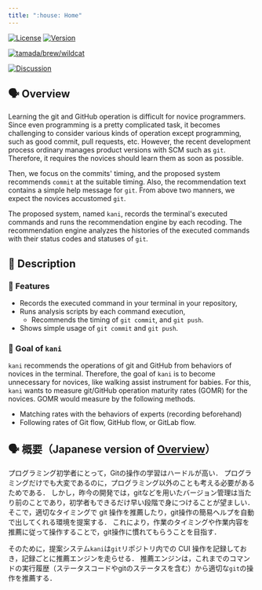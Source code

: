```yaml
---
title: ":house: Home"
---
```


[![License](https://img.shields.io/badge/License-CC0--1.0-blue?logo=spdx)](https://creativecommons.org/publicdomain/zero/1.0/)
[![Version](https://img.shields.io/badge/Version-1.1.0-blue.svg)](https://github.com/tamadalab/kani/releases/tag/v1.0.0)

[![tamada/brew/wildcat](https://img.shields.io/badge/Homebrew-tamadalab%2Fbrew%2Fkani-green?logo=homebrew)](https://github.com/tamadalab/homebrew-brew)

[![Discussion](https://img.shields.io/badge/GitHub-Discussion-orange?logo=GitHub)](https://github.com/tamadalab/kani/discussions)

## :speaking_head: Overview

Learning the git and GitHub operation is difficult for novice programmers.
Since even programming is a pretty complicated task, it becomes challenging to consider various kinds of operation except programming, such as good commit, pull requests, etc.
However, the recent development process ordinary manages product versions with SCM such as `git`.
Therefore, it requires the novices should learn them as soon as possible.

Then, we focus on the commits' timing, and the proposed system recommends `commit` at the suitable timing.
Also, the recommendation text contains a simple help message for `git`.
From above two manners, we expect the novices accustomed `git`.

The proposed system, named `kani`, records the terminal's executed commands and runs the recommendation engine by each recoding.
The recommendation engine analyzes the histories of the executed commands with their status codes and statuses of `git`.

## :speech_balloon: Description

### :wind_chime: Features

* Records the executed command in your terminal in your repository,
* Runs analysis scripts by each command execution,
    * Recommends the timing of `git commit`, and `git push`.
* Shows simple usage of `git commit` and `git push`.

### :checkered_flag: Goal of `kani`

`kani` recommends the operations of git and GitHub from behaviors of novices in the terminal.
Therefore, the goal of `kani` is to become unnecessary for novices, like walking assist instrument for babies.
For this, `kani` wants to measure git/GitHub operation maturity rates (GOMR) for the novices.
GOMR would measure by the following methods.

* Matching rates with the behaviors of experts (recording beforehand)
* Following rates of Git flow, GitHub flow, or GitLab flow.



## :speaking_head: 概要（Japanese version of [Overview](#-overview)）

プログラミング初学者にとって，Gitの操作の学習はハードルが高い．
プログラミングだけでも大変であるのに，プログラミング以外のことも考える必要があるためである．
しかし，昨今の開発では，gitなどを用いたバージョン管理は当たり前のことであり，初学者もできるだけ早い段階で身につけることが望ましい．
そこで，適切なタイミングで git 操作を推薦したり，git操作の簡易ヘルプを自動で出してくれる環境を提案する．
これにより，作業のタイミングや作業内容を推薦に従って操作することで，git操作に慣れてもらうことを目指す．

そのために，提案システム`kani`は`git`リポジトリ内での CUI 操作を記録しておき，記録ごとに推薦エンジンを走らせる．
推薦エンジンは，これまでのコマンドの実行履歴（ステータスコードやgitのステータスを含む）から適切な`git`の操作を推薦する．
